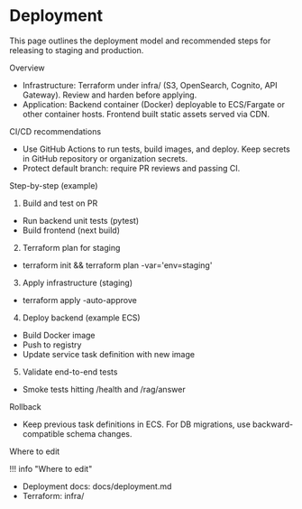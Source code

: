 # Deployment

This page outlines the deployment model and recommended steps for releasing to staging and production.

Overview

- Infrastructure: Terraform under infra/ (S3, OpenSearch, Cognito, API Gateway). Review and harden before applying.
- Application: Backend container (Docker) deployable to ECS/Fargate or other container hosts. Frontend built static assets served via CDN.

CI/CD recommendations

- Use GitHub Actions to run tests, build images, and deploy. Keep secrets in GitHub repository or organization secrets.
- Protect default branch: require PR reviews and passing CI.

Step-by-step (example)

1. Build and test on PR
  - Run backend unit tests (pytest)
  - Build frontend (next build)
2. Terraform plan for staging
  - terraform init && terraform plan -var='env=staging'
3. Apply infrastructure (staging)
  - terraform apply -auto-approve
4. Deploy backend (example ECS)
  - Build Docker image
  - Push to registry
  - Update service task definition with new image
5. Validate end-to-end tests
  - Smoke tests hitting /health and /rag/answer

Rollback

- Keep previous task definitions in ECS. For DB migrations, use backward-compatible schema changes.

Where to edit

!!! info "Where to edit"
- Deployment docs: docs/deployment.md
- Terraform: infra/

